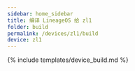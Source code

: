 ```yaml
---
sidebar: home_sidebar
title: 编译 LineageOS 给 zl1
folder: build
permalink: /devices/zl1/build
device: zl1
---
```

{% include templates/device_build.md %}
